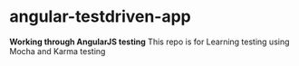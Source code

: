 # angular-testdriven-app
**Working through AngularJS testing**
This repo is for Learning testing using Mocha and Karma testing

